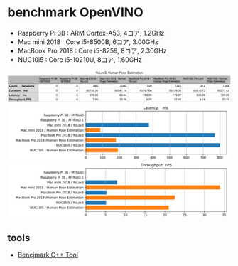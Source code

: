 # benchmark OpenVINO

- Raspberry Pi 3B : ARM Cortex-A53, 4コア, 1.2GHz
- Mac mini 2018 : Core i5-8500B, 6コア, 3.00GHz
- MacBook Pro 2018 : Core i5-8259, 8コア, 2.30GHz
- NUC10i5 : Core i5-10210U, 8コア, 1.60GHz

![table](images/table.png)
![2](images/2.png)
![3](images/3.png)

## tools

- [Bencjmark C++ Tool](https://docs.openvinotoolkit.org/latest/openvino_inference_engine_samples_benchmark_app_README.html)

